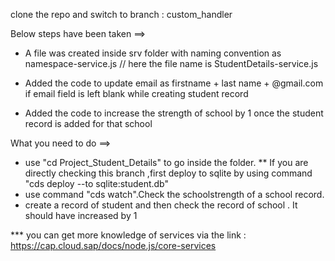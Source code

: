 clone the repo and switch to branch : custom_handler




Below steps have been taken ==>
* A file was created inside srv folder with naming convention as namespace-service.js  // here the file name is StudentDetails-service.js 

* Added the code to update email as firstname + last name + @gmail.com if email field is left blank while creating student record

* Added the code to increase the strength of school by 1 once the student record is added for that school


What you need to do ==>
* use "cd Project_Student_Details" to go inside the folder.
** If you are directly checking this branch ,first deploy to sqlite by using command  "cds deploy --to sqlite:student.db"
* use command "cds watch".Check the schoolstrength of a school record.
* create a record of student and then check the record of school . It should have increased by 1


*** you can get more knowledge of services via the link : https://cap.cloud.sap/docs/node.js/core-services

